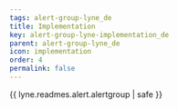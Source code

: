 ```yaml
---
tags: alert-group-lyne_de
title: Implementation
key: alert-group-lyne-implementation_de
parent: alert-group-lyne_de
icon: implementation
order: 4
permalink: false  
---
```

{{ lyne.readmes.alert.alertgroup | safe }}



